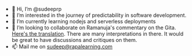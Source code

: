 - 👋 Hi, I’m @sudeeprp
- 👀 I’m interested in the journey of predictability in software development.
- 🌱 I’m currently learning nodejs and serverless deployments
- 💞️ I’m looking to collaborate on Ramanuja's commentary on the Gita. [Here's the translation](https://github.com/RaPaLearning/gita-begin). There are many interpretations in there. It would be great to have discussions and critiques on them.
- 📫 Mail me on sudeep@rapalearning.com
